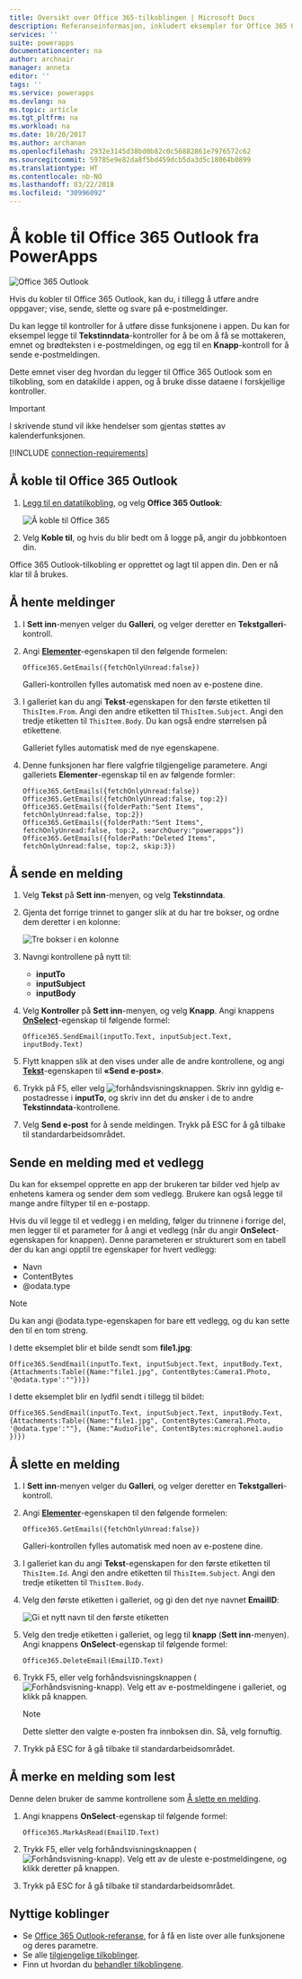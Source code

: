 ```yaml
---
title: Oversikt over Office 365-tilkoblingen | Microsoft Docs
description: Referanseinformasjon, inkludert eksempler for Office 365 Outlook-tilkobling til PowerApps
services: ''
suite: powerapps
documentationcenter: na
author: archnair
manager: anneta
editor: ''
tags: ''
ms.service: powerapps
ms.devlang: na
ms.topic: article
ms.tgt_pltfrm: na
ms.workload: na
ms.date: 10/20/2017
ms.author: archanan
ms.openlocfilehash: 2932e3145d38bd0b82c0c56882861e7976572c62
ms.sourcegitcommit: 59785e9e82da8f5bd459dcb5da3d5c18064b0899
ms.translationtype: HT
ms.contentlocale: nb-NO
ms.lasthandoff: 03/22/2018
ms.locfileid: "30996092"
---
```

# <a name="connect-to-office-365-outlook-from-powerapps"></a>Å koble til Office 365 Outlook fra PowerApps
![Office 365 Outlook](./media/connection-office365-outlook/office365icon.png)

Hvis du kobler til Office 365 Outlook, kan du, i tillegg å utføre andre oppgaver; vise, sende, slette og svare på e-postmeldinger.

Du kan legge til kontroller for å utføre disse funksjonene i appen. Du kan for eksempel legge til **Tekstinndata**-kontroller for å be om å få se mottakeren, emnet og brødteksten i e-postmeldingen, og egg til en **Knapp**-kontroll for å sende e-postmeldingen.

Dette emnet viser deg hvordan du legger til Office 365 Outlook som en tilkobling, som en datakilde i appen, og å bruke disse dataene i forskjellige kontroller.

> [!IMPORTANT]
> I skrivende stund vil ikke hendelser som gjentas støttes av kalenderfunksjonen.

[!INCLUDE [connection-requirements](../../../includes/connection-requirements.md)]

## <a name="connect-to-office-365-outlook"></a>Å koble til Office 365 Outlook
1. [Legg til en datatilkobling](../add-data-connection.md), og velg **Office 365 Outlook**:  
   
    ![Å koble til Office 365](./media/connection-office365-outlook/add-office.png)
2. Velg **Koble til**, og hvis du blir bedt om å logge på, angir du jobbkontoen din.

Office 365 Outlook-tilkobling er opprettet og lagt til appen din. Den er nå klar til å brukes.

## <a name="show-messages"></a>Å hente meldinger
1. I **Sett inn**-menyen velger du **Galleri**, og velger deretter en **Tekstgalleri**-kontroll.
2. Angi **[Elementer](../controls/properties-core.md)**-egenskapen til den følgende formelen:  
   
    `Office365.GetEmails({fetchOnlyUnread:false})`
   
    Galleri-kontrollen fylles automatisk med noen av e-postene dine.
3. I galleriet kan du angi **Tekst**-egenskapen for den første etiketten til `ThisItem.From`. Angi den andre etiketten til `ThisItem.Subject`. Angi den tredje etiketten til `ThisItem.Body`. Du kan også endre størrelsen på etikettene.
   
    Galleriet fylles automatisk med de nye egenskapene.
4. Denne funksjonen har flere valgfrie tilgjengelige parametere. Angi galleriets **Elementer**-egenskap til en av følgende formler:
   
    `Office365.GetEmails({fetchOnlyUnread:false})`  
    `Office365.GetEmails({fetchOnlyUnread:false, top:2})`  
    `Office365.GetEmails({folderPath:"Sent Items", fetchOnlyUnread:false, top:2})`  
    `Office365.GetEmails({folderPath:"Sent Items", fetchOnlyUnread:false, top:2, searchQuery:"powerapps"})`  
    `Office365.GetEmails({folderPath:"Deleted Items", fetchOnlyUnread:false, top:2, skip:3})`

## <a name="send-a-message"></a>Å sende en melding
1. Velg **Tekst** på **Sett inn**-menyen, og velg **Tekstinndata**.
2. Gjenta det forrige trinnet to ganger slik at du har tre bokser, og ordne dem deretter i en kolonne:  
   
    ![Tre bokser i en kolonne](./media/connection-office365-outlook/threetextinput.png)
3. Navngi kontrollene på nytt til:  
   
   * **inputTo**
   * **inputSubject**
   * **inputBody**
4. Velg **Kontroller** på **Sett inn**-menyen, og velg **Knapp**. Angi knappens **[OnSelect](../controls/properties-core.md)**-egenskap til følgende formel:  
   
    `Office365.SendEmail(inputTo.Text, inputSubject.Text, inputBody.Text)`
5. Flytt knappen slik at den vises under alle de andre kontrollene, og angi **[Tekst](../controls/properties-core.md)**-egenskapen til **«Send e-post»**.
6. Trykk på F5, eller velg ![forhåndsvisningsknappen](./media/connection-office365-outlook/preview.png). Skriv inn gyldig e-postadresse i **inputTo**, og skriv inn det du ønsker i de to andre **Tekstinndata**-kontrollene.
7. Velg **Send e-post** for å sende meldingen. Trykk på ESC for å gå tilbake til standardarbeidsområdet.

## <a name="send-a-message-with-an-attachment"></a>Sende en melding med et vedlegg
Du kan for eksempel opprette en app der brukeren tar bilder ved hjelp av enhetens kamera og sender dem som vedlegg. Brukere kan også legge til mange andre filtyper til en e-postapp.

Hvis du vil legge til et vedlegg i en melding, følger du trinnene i forrige del, men legger til et parameter for å angi et vedlegg (når du angir **OnSelect**-egenskapen for knappen). Denne parameteren er strukturert som en tabell der du kan angi opptil tre egenskaper for hvert vedlegg:

* Navn
* ContentBytes
* @odata.type

> [!NOTE]
> Du kan angi @odata.type-egenskapen for bare ett vedlegg, og du kan sette den til en tom streng.

I dette eksemplet blir et bilde sendt som **file1.jpg**:

`Office365.SendEmail(inputTo.Text, inputSubject.Text, inputBody.Text, {Attachments:Table({Name:"file1.jpg", ContentBytes:Camera1.Photo, '@odata.type':""})})`

I dette eksemplet blir en lydfil sendt i tillegg til bildet:

`Office365.SendEmail(inputTo.Text, inputSubject.Text, inputBody.Text, {Attachments:Table({Name:"file1.jpg", ContentBytes:Camera1.Photo, '@odata.type':""}, {Name:"AudioFile", ContentBytes:microphone1.audio })})`

## <a name="delete-a-message"></a>Å slette en melding
1. I **Sett inn**-menyen velger du **Galleri**, og velger deretter en **Tekstgalleri**-kontroll.
2. Angi **[Elementer](../controls/properties-core.md)**-egenskapen til den følgende formelen:  
   
    `Office365.GetEmails({fetchOnlyUnread:false})`
   
    Galleri-kontrollen fylles automatisk med noen av e-postene dine.
3. I galleriet kan du angi **Tekst**-egenskapen for den første etiketten til `ThisItem.Id`. Angi den andre etiketten til `ThisItem.Subject`. Angi den tredje etiketten til `ThisItem.Body`.
4. Velg den første etiketten i galleriet, og gi den det nye navnet **EmailID**:
   
    ![Gi et nytt navn til den første etiketten](./media/connection-office365-outlook/renameheading.png)
5. Velg den tredje etiketten i galleriet, og legg til **knapp** (**Sett inn**-menyen). Angi knappens **OnSelect**-egenskap til følgende formel:  
   
    `Office365.DeleteEmail(EmailID.Text)`
6. Trykk F5, eller velg forhåndsvisningsknappen (![Forhåndsvisning-knapp](./media/connection-office365-outlook/preview.png)). Velg ett av e-postmeldingene i galleriet, og klikk på knappen. 
    
    > [!NOTE]
    > Dette sletter den valgte e-posten fra innboksen din. Så, velg fornuftig.
7. Trykk på ESC for å gå tilbake til standardarbeidsområdet.

## <a name="mark-a-message-as-read"></a>Å merke en melding som lest
Denne delen bruker de samme kontrollene som [Å slette en melding](connection-office365-outlook.md#delete-a-message).

1. Angi knappens **OnSelect**-egenskap til følgende formel:  
   
    `Office365.MarkAsRead(EmailID.Text)`
2. Trykk F5, eller velg forhåndsvisningsknappen (![Forhåndsvisning-knapp](./media/connection-office365-outlook/preview.png)). Velg ett av de uleste e-postmeldingene, og klikk deretter på knappen.
3. Trykk på ESC for å gå tilbake til standardarbeidsområdet.

## <a name="helpful-links"></a>Nyttige koblinger
* Se [Office 365 Outlook-referanse](https://docs.microsoft.com/connectors/office365connector/), for å få en liste over alle funksjonene og deres parametre.
* Se alle [tilgjengelige tilkoblinger](../connections-list.md).  
* Finn ut hvordan du [behandler tilkoblingene](../add-manage-connections.md).

